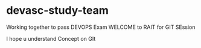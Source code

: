 # devasc-study-team
Working together to pass DEVOPS Exam
WELCOME to RAIT for GIT SEssion

I hope u understand Concept on GIt
